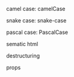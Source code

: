 camel case: camelCase

snake case: snake-case

pascal case: PascalCase

sematic html

destructuring

props